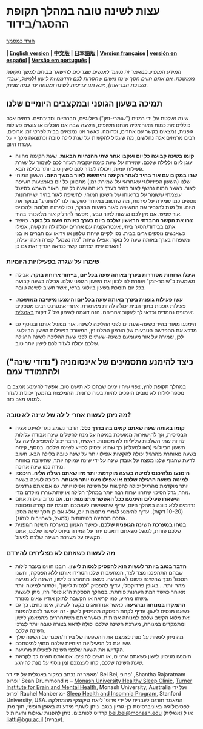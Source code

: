 # עצות לשינה טובה במהלך תקופת ההסגר/בידוד

[הורד כמסמך](https://github.com/beisci/SleepInfo/raw/master/sleep_in_isolation_he.pdf)

**| [English version](https://github.com/beisci/SleepInfo/blob/master/sleep_in_isolation.md) | [中文版](https://github.com/beisci/SleepInfo/blob/master/sleep_in_isolation_cn.md) | [日本語版](https://github.com/beisci/SleepInfo/blob/master/sleep_in_isolation_jp.md) | [Version française](https://github.com/beisci/SleepInfo/blob/master/sleep_in_isolation_fr.md) | [versión en español](https://github.com/beisci/SleepInfo/blob/master/sleep_in_isolation_sp.md) | [Versão em português](https://github.com/beisci/SleepInfo/blob/master/sleep_in_isolation_pt.md) |**

_המידע המופיע במאמר זה מיועד לאנשים שצריכים להישאר בביתם למשך תקופה ממושכת. אם אתם חווים חסך שינה משום שחסרות לכם הזדמנויות לישון (למשל, עובדי מערכת הבריאות), אנא תנו עדיפות לשינה ומנוחה עד כמה שניתן._

## תמיכה בשעון הגופני ובמקצבים היומיים שלנו
שינה נשלטת על ידי רמזים ("שומרי-זמן") ביולוגיים, חברתיים וסביבתיים. רמזים אלה כוללים את כמות האור אליה אנחנו חשופים, השעה שבה אנו אוכלים או עושים פעילות גופנית, נמצאים בקשר עם אחרים, וכדומה. כאשר אנו נמצאים בבית לפרקי זמן ארוכים, רבים מרמזים אלה נחלשים, מה שעלול להקשות על שנת לילה טובה וכתוצאה מכך - על שגרת היום.

- **קומו בשעה קבועה כל יום ועקבו אחר שתי ההנחיות הבאות.** שעת הקימה מהווה עוגן ליום וללילה שלכם. שמירה על שעת קימה עקבית תעזור לכם לשמור על שגרת פעילות יומית, ויכולה לעזור לכם לישון טוב יותר בלילה הבא. 
- **שהו במקום עם אור בהיר לאחר הקימה והיחשפו לאור במשך היום.** השעון המוחי שלנו (השעון הפיזיולוגי שאחראי על שמירת-זמן) מתכוונן כל יום באמצעות חשיפה לאור. כאשר המוח נחשף לאור בהיר בערך באותה שעה כל יום, האור משמש כסיגנל עוצמתי ששומר על בריאותו של השעון המוחי. לחשיפה לאור בהיר יש יתרונות נוספים כמו שמירה על עירנות, מה שחשוב במיוחד כשקשה לנו "להתניע" בבוקר את היום. על מנת להגביר את החשיפה לאור בשעות הבוקר, נסו לפתוח חלונות ולהכניס אור שמש. אם אין לכם נגישות לאור טבעי, אפשר להדליק אור מלאכותי בהיר.
- **צרו את הקשר החברתי הראשון שלכם ביום בערך באותה שעה כל בוקר.** כאשר אתם בבידוד/הסגר ביתי, אינטראקציה עם אחרים יכולה להיות קשה, אפילו כשאנשים נוספים גרים בבית. נסו לקיים שיחת טלפון או וידיאו עם חברים או בני משפחה בערך באותה שעה כל בוקר. אפילו שיחת "מה נשמע" קצרה הינה יעילה, והאדם עימו יצרתם קשר כנראה יעריך זאת גם כן!

### שימרו על שגרה בפעילויות היומיות 
- **איכלו ארוחות מסודרות בערך באותה שעה בכל יום, בייחוד ארוחת בוקר.** אכילה משמשת כ"שומר-זמן" ועוזרת לנו לכוון את השעון הגופני שלנו. אכילה בשעה קבועה בכל יום תומכת בשעון ביולוגי בריא, אשר חשוב לשינה טובה.
- **עשו פעילות גופנית בערך באותה שעה בכל יום והימנעו מישיבה ממושכת.** פעילות גופנית בתוך הבית יכולה להיות מאתגרת. אתרי אינטרנט רבים מספקים אימונים נחמדים וכדאי לך לעקוב אחריהם. הנה דוגמה לאימון של 7 דקות [באנגלית](https://www.youtube.com/watch?v=ECxYJcnvyMw).

- הימנעו מאור בהיר כשעה-שעתיים לפני ההליכה לשינה.  אור מפעיל אותנו ובנוסף גם מדכא את ההפרשה הטבעית של הורמון המלטונין, המעורב בפעילות השעון הביולוגי. לכן, שמירה על אור מעומעם כשעה-שעתיים לפני שעת ההליכה לשינה הרגילה שלכם יכולה לעזור לכם לישון יותר טוב.

## כיצד להימנע מתסמינים של אינסומניה ("נדודי שינה") ולהתמודד עמם
 
במהלך תקופת לחץ, צפוי שיהיו ימים שבהם לא תישנו טוב. אפשר להימנע ממצב בו מספר לילות לא טובים הופכים להיות בעיה כרונית. ההמלצות בהמשך יכולות לעזור למנוע מצב כזה.

### מה ניתן לעשות אחרי לילה של שינה לא טובה?
- **קומו באותה שעה שאתם קמים בה בדרך כלל.** הדבר נשמע נוגד לאינטואציה הבסיסית, אך להישארות ממושכת במיטה על מנת להשלים שינה אבודה עלולות להיות שתי השלכות שליליות לא מכוונות. ראשית, הדבר יכול להשפיע לרעה על השעון הביולוגי (ראו למעלה) כך שהוא יפסיק לסייע לשינה שלכם. בנוסף, קימה בשעה מאוחרת מהרגיל יכולה להקשות אפילו יותר על שינה טובה בלילה הבא. חשוב לדעת שהגוף שלנו מפצה על אובדן שינה על ידי שינה עמוקה יותר, שחשובה באותה מידה כמו שינה ארוכה.
- **הימנעו מלהיכנס למיטה בשעה מוקדמת יותר מזו שאתם רגילה אליה. היכנסו למיטה בשעה הרגילה שלכם או אפילו מעט יותר מאוחר.** הליכה לשינה בשעה יותר מוקדמת מהרגיל יכולה להקשות על השינה אפילו יותר. גם אם אתם נרדמים מהר, גדל הסיכוי שתחוו ערות רבה יותר במהלך הלילה או שתתעוררו מוקדם מדי. 
- **הישארו פעילים והימנעו ככל האפשר מתנומות יום.**  אם מרוב עייפות אתם נרדמים ללא כוונה במהלך היום, עדיף שתאפשרו לעצמכם תנומת יום קצרה ומכוונת (10-20 דקות). עדיף להימנע לגמרי מתנומות יום, אלא אם כן חסך שינה מסכן אתכם מבחינה בטיחותית (למשל, כשחייבים לנהוג).
- **בטחו במערכת השינה הגופנית שלכם.** כאשר האמון במערכת השינה הגופנית שלכם פוחת, למשל כשאתם דואגים יתר על המידה ביחס לשינה שלכם, אתם מקשים על מערכת השינה שלכם לפעול.

### מה לעשות כשאתם לא מצליחים להירדם
- **הדבר בטוב ביותר לעשות הוא להפסיק לנסות לישון.**  רובנו חווינו בעבר לילות שבהם התהפכנו מצד לצד, המחשבות שלנו הטרידו אותנו ללא הפסקה, וחשנו תסכול מכך שהשינה פשוט לא הגיעה. כשאנו מתאמצים לישון, השינה לא מגיעה מהר יותר... באופן פרדוקסלי, עדיף להפסיק "לנסות לישון", ולחזור למיטה יותר מאוחר כאשר רמת הערנות פוחתת. במהלך הפסקת ה"איפוס" הזו, ניתן לעשות משהו מרגיע, כמו קריאה או הקשבה לתוכן אודיו שאינו מעורר. 
- **התמקדו במנוחה וברגיעה.**  כאשר אנו דואגים בקשר לשינה, איננו נחים. כך גם כשאנו מנסים לישון. עדיף לקחת הפסקה מהניסיון לישון - זה יאפשר לכם להפנות את מלוא הקשב שלכם למנוחה אמיתית. כאשר אתם משתחררים מהמאמץ לישון ומתמקדים במנוחה, מערכת השינה שלכם יכולה לדאוג בצורה טובה יותר לצרכי השינה שלכם.
- מה ניתן לעשות על מנת לצמצם את ההשפעה של בידוד/הסגר על השינה שלך
- עשו את כל הפעילויות היומיות שלכם מחוץ למיטתכם.
- הקדישו את השעה שלפני השינה לפעילות מרגיעה.
- הימנעו מניסיון לישון כשאתם ערניים, או חשים לחוצים. אם אתם חשים כך לקראת שעת השינה שלכם, קחו לעצמכם זמן נוסף על מנת להירגע.


 
מאמר זה נכתב במקור באנגלית על ידי דר' Bei Bei, פרופ' ,Shantha Rajaratnam ופרופ' Sean Drummond מ – 
 [Monash University Healthy Sleep Clinic](https://www.monash.edu/turner-institute/turner-clinics/healthy-sleep-clinic), [Turner Institute for Brain and Mental Health](https://www.monash.edu/turner-institute), Monash University, Australia 
ועל ידי פרופ'  Rachel Manber מ-
[Sleep Health and Insomnia Program](http://med.stanford.edu/insomnia.html), Stanford University, USA. 
המאמר תורגם לעברית על ידי פרופ' ליאת טיקוצקי מהמחלקה לפסיכולוגיה באוניברסיטת בן-גוריון בנגב.
ניתן לשתף מידע זה באופן חופשי, תוך מתן קרדיט לכותבים. ניתן להפנות שאלות והערות ל bei.bei@monash.edu (אנגלית) או ל liatti@bgu.ac.il  (עברית).


